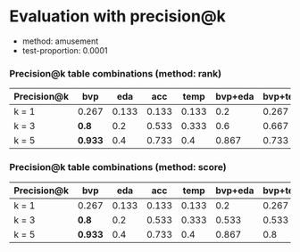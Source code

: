 # Evaluation with precision@k
* method: amusement
* test-proportion: 0.0001
### Precision@k table combinations (method: rank)
| Precision@k | bvp | eda | acc | temp | bvp+eda | bvp+temp | eda+acc | eda+temp | acc+temp | bvp+eda+acc | bvp+eda+temp | bvp+acc+temp | eda+acc+temp | bvp+eda+acc+temp | 
|---|---|---|---|---|---|---|---|---|---|---|---|---|---|---|
| k = 1 | 0.267 | 0.133 | 0.133 | 0.133 | 0.2 | 0.267 | 0.067 | 0.067 | 0.133 | **0.333** | 0.2 | 0.267 | 0.067 | 0.267 | 
| k = 3 | **0.8** | 0.2 | 0.533 | 0.333 | 0.6 | 0.667 | 0.6 | 0.267 | 0.267 | 0.733 | 0.533 | 0.6 | 0.533 | 0.667 | 
| k = 5 | **0.933** | 0.4 | 0.733 | 0.4 | 0.867 | 0.733 | 0.667 | 0.467 | 0.467 | 0.867 | 0.8 | 0.8 | 0.733 | 0.733 | 

### Precision@k table combinations (method: score)
| Precision@k | bvp | eda | acc | temp | bvp+eda | bvp+temp | eda+acc | eda+temp | acc+temp | bvp+eda+acc | bvp+eda+temp | bvp+acc+temp | eda+acc+temp | bvp+eda+acc+temp | 
|---|---|---|---|---|---|---|---|---|---|---|---|---|---|---|
| k = 1 | 0.267 | 0.133 | 0.133 | 0.133 | 0.2 | 0.267 | 0.133 | 0.133 | 0.2 | **0.333** | 0.2 | 0.267 | 0.2 | **0.333** | 
| k = 3 | **0.8** | 0.2 | 0.533 | 0.333 | 0.533 | 0.533 | 0.4 | 0.333 | 0.267 | 0.733 | 0.6 | **0.8** | 0.333 | 0.6 | 
| k = 5 | **0.933** | 0.4 | 0.733 | 0.4 | 0.867 | 0.8 | 0.667 | 0.467 | 0.6 | **0.933** | 0.8 | 0.867 | 0.733 | 0.867 | 

